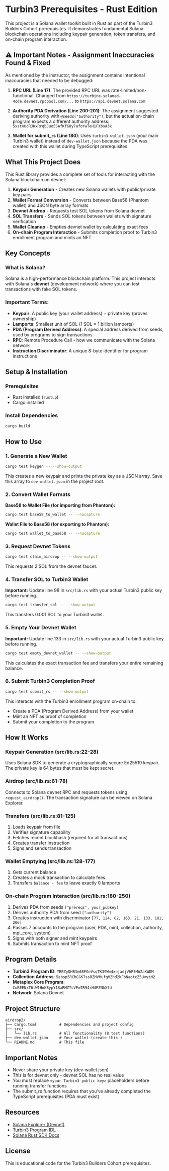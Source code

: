 # Turbin3 Prerequisites - Rust Edition

This project is a Solana wallet toolkit built in Rust as part of the Turbin3 Builders Cohort prerequisites. It demonstrates fundamental Solana blockchain operations including keypair generation, token transfers, and on-chain program interaction.

## ⚠️ Important Notes - Assignment Inaccuracies Found & Fixed

As mentioned by the instructor, the assignment contains intentional inaccuracies that needed to be debugged:

1. **RPC URL (Line 17)**: The provided RPC URL was rate-limited/non-functional. Changed from `https://turbine-solanad-4cde.devnet.rpcpool.com/...` to `https://api.devnet.solana.com`

2. **Authority PDA Derivation (Line 200-201)**: The assignment suggested deriving authority with `@seeds("authority")`, but the actual on-chain program expects a different authority address: `5xstXUdRJKxRrqbJuo5SAfKf68y7afoYwTeH1FXbsA3k`

3. **Wallet for submit_rs (Line 180)**: Uses `turbin3-wallet.json` (your main Turbin3 wallet) instead of `dev-wallet.json` because the PDA was created with this wallet during TypeScript prerequisites.

## What This Project Does

This Rust library provides a complete set of tools for interacting with the Solana blockchain on devnet:

1. **Keypair Generation** - Creates new Solana wallets with public/private key pairs
2. **Wallet Format Conversion** - Converts between Base58 (Phantom wallet) and JSON byte array formats
3. **Devnet Airdrop** - Requests test SOL tokens from Solana devnet
4. **SOL Transfers** - Sends SOL tokens between wallets with signature verification
5. **Wallet Cleanup** - Empties devnet wallet by calculating exact fees
6. **On-chain Program Interaction** - Submits completion proof to Turbin3 enrollment program and mints an NFT

## Key Concepts

### What is Solana?
Solana is a high-performance blockchain platform. This project interacts with Solana's **devnet** (development network) where you can test transactions with fake SOL tokens.

### Important Terms:
- **Keypair**: A public key (your wallet address) + private key (proves ownership)
- **Lamports**: Smallest unit of SOL (1 SOL = 1 billion lamports)
- **PDA (Program Derived Address)**: A special address derived from seeds, used by programs to sign transactions
- **RPC**: Remote Procedure Call - how we communicate with the Solana network
- **Instruction Discriminator**: A unique 8-byte identifier for program instructions

## Setup & Installation

### Prerequisites
- Rust installed (`rustup`)
- Cargo installed

### Install Dependencies
```bash
cargo build
```

## How to Use

### 1. Generate a New Wallet
```bash
cargo test keygen -- --show-output
```
This creates a new keypair and prints the private key as a JSON array. Save this array to `dev-wallet.json` in the project root.

### 2. Convert Wallet Formats

**Base58 to Wallet File (for importing from Phantom):**
```bash
cargo test base58_to_wallet -- --nocapture
```

**Wallet File to Base58 (for exporting to Phantom):**
```bash
cargo test wallet_to_base58 -- --nocapture
```

### 3. Request Devnet Tokens
```bash
cargo test claim_airdrop -- --show-output
```
This requests 2 SOL from the devnet faucet.

### 4. Transfer SOL to Turbin3 Wallet
**Important:** Update line 98 in `src/lib.rs` with your actual Turbin3 public key before running.

```bash
cargo test transfer_sol -- --show-output
```
This transfers 0.001 SOL to your Turbin3 wallet.

### 5. Empty Your Devnet Wallet
**Important:** Update line 133 in `src/lib.rs` with your actual Turbin3 public key before running.

```bash
cargo test empty_devnet_wallet -- --show-output
```
This calculates the exact transaction fee and transfers your entire remaining balance.

### 6. Submit Turbin3 Completion Proof
```bash
cargo test submit_rs -- --show-output
```
This interacts with the Turbin3 enrollment program on-chain to:
- Create a PDA (Program Derived Address) from your wallet
- Mint an NFT as proof of completion
- Submit your completion to the program

## How It Works

### Keypair Generation (src/lib.rs:22-28)
Uses Solana SDK to generate a cryptographically secure Ed25519 keypair. The private key is 64 bytes that must be kept secret.

### Airdrop (src/lib.rs:61-78)
Connects to Solana devnet RPC and requests tokens using `request_airdrop()`. The transaction signature can be viewed on Solana Explorer.

### Transfers (src/lib.rs:81-125)
1. Loads keypair from file
2. Verifies signature capability
3. Fetches recent blockhash (required for all transactions)
4. Creates transfer instruction
5. Signs and sends transaction

### Wallet Emptying (src/lib.rs:128-177)
1. Gets current balance
2. Creates a mock transaction to calculate fees
3. Transfers `balance - fee` to leave exactly 0 lamports

### On-chain Program Interaction (src/lib.rs:180-250)
1. Derives PDA from seeds `["prereqs", your_pubkey]`
2. Derives authority PDA from seed `["authority"]`
3. Creates instruction with discriminator `[77, 124, 82, 163, 21, 133, 181, 206]`
4. Passes 7 accounts to the program (user, PDA, mint, collection, authority, mpl_core, system)
5. Signs with both signer and mint keypairs
6. Submits transaction to mint NFT proof

## Program Details

- **Turbin3 Program ID**: `TRBZyQHB3m68FGeVsqTK39Wm4xejadjVhP5MAZaKWDM`
- **Collection Address**: `5ebsp5RChCGK7ssRZMVMufgVZhd2kFbNaotcZ5UvytN2`
- **Metaplex Core Program**: `CoREENxT6tW1HoK8ypY1SxRMZTcVPm7R94rH4PZNhX7d`
- **Network**: Solana Devnet

## Project Structure

```
airdrop2/
├── Cargo.toml          # Dependencies and project config
├── src/
│   └── lib.rs          # All functionality (8 test functions)
├── dev-wallet.json     # Your wallet (create this!)
└── README.md           # This file
```

## Important Notes

- Never share your private key (dev-wallet.json)
- This is for devnet only - devnet SOL has no real value
- You must replace `<your Turbin3 public key>` placeholders before running transfer functions
- The submit_rs function requires that you've already completed the TypeScript prerequisites (PDA must exist)

## Resources

- [Solana Explorer (Devnet)](https://explorer.solana.com/?cluster=devnet)
- [Turbin3 Program IDL](https://explorer.solana.com/address/TRBZyQHB3m68FGeVsqTK39Wm4xejadjVhP5MAZaKWDM/anchor-program?cluster=devnet)
- [Solana Rust SDK Docs](https://docs.rs/solana-sdk/)

## License

This is educational code for the Turbin3 Builders Cohort prerequisites.
